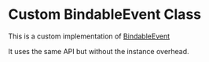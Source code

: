 # Custom BindableEvent Class
This is a custom implementation of [BindableEvent](https://developer.roblox.com/en-us/api-reference/class/BindableEvent) 

It uses the same API but without the instance overhead.